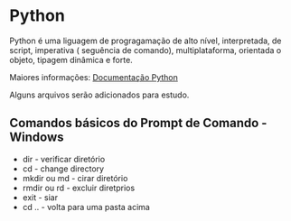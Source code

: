 # Python

Python é uma liguagem de progragamação de alto nível, interpretada, de script, imperativa ( seguência de comando), multiplataforma, orientada o objeto, tipagem dinâmica e forte.

Maiores informações: [Documentação Python](https://www.python.org/)

Alguns arquivos serão adicionados para estudo.

## Comandos básicos do Prompt de Comando - Windows

* dir - verificar diretório
* cd - change directory
* mkdir ou md - cirar diretório
* rmdir ou rd - excluir diretprios
* exit - siar 
* cd .. - volta para uma pasta acima



